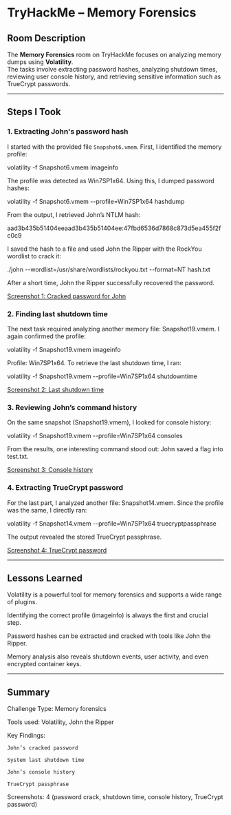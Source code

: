 # TryHackMe – Memory Forensics

## Room Description
The **Memory Forensics** room on TryHackMe focuses on analyzing memory dumps using **Volatility**.  
The tasks involve extracting password hashes, analyzing shutdown times, reviewing user console history, and retrieving sensitive information such as TrueCrypt passwords.

---

## Steps I Took

### 1. Extracting John's password hash
I started with the provided file `Snapshot6.vmem`. First, I identified the memory profile:

volatility -f Snapshot6.vmem imageinfo

The profile was detected as Win7SP1x64. Using this, I dumped password hashes:

volatility -f Snapshot6.vmem --profile=Win7SP1x64 hashdump

From the output, I retrieved John’s NTLM hash:

aad3b435b51404eeaad3b435b51404ee:47fbd6536d7868c873d5ea455f2fc0c9


I saved the hash to a file and used John the Ripper with the RockYou wordlist to crack it:

./john --wordlist=/usr/share/wordlists/rockyou.txt --format=NT hash.txt

After a short time, John the Ripper successfully recovered the password.


[Screenshot 1: Cracked password for John](./Screenshots/01-john-password.png)

### 2. Finding last shutdown time

The next task required analyzing another memory file: Snapshot19.vmem.
I again confirmed the profile:

volatility -f Snapshot19.vmem imageinfo

Profile: Win7SP1x64.
To retrieve the last shutdown time, I ran:

volatility -f Snapshot19.vmem --profile=Win7SP1x64 shutdowntime

[Screenshot 2: Last shutdown time](./Screenshots/02-shutdown-time.png)

### 3. Reviewing John’s command history

On the same snapshot (Snapshot19.vmem), I looked for console history:

volatility -f Snapshot19.vmem --profile=Win7SP1x64 consoles

From the results, one interesting command stood out: John saved a flag into test.txt.

[Screenshot 3: Console history](./Screenshots/03-console-history.png)

### 4. Extracting TrueCrypt password

For the last part, I analyzed another file: Snapshot14.vmem.
Since the profile was the same, I directly ran:


volatility -f Snapshot14.vmem --profile=Win7SP1x64 truecryptpassphrase


The output revealed the stored TrueCrypt passphrase.

[Screenshot 4: TrueCrypt password](./Screenshots/04-truecrypt-pass.png)

---

## Lessons Learned

Volatility is a powerful tool for memory forensics and supports a wide range of plugins.

Identifying the correct profile (imageinfo) is always the first and crucial step.

Password hashes can be extracted and cracked with tools like John the Ripper.

Memory analysis also reveals shutdown events, user activity, and even encrypted container keys.

---

## Summary

Challenge Type: Memory forensics

Tools used: Volatility, John the Ripper

Key Findings:

	John’s cracked password

	System last shutdown time

	John’s console history

	TrueCrypt passphrase

Screenshots: 4 (password crack, shutdown time, console history, TrueCrypt password)

